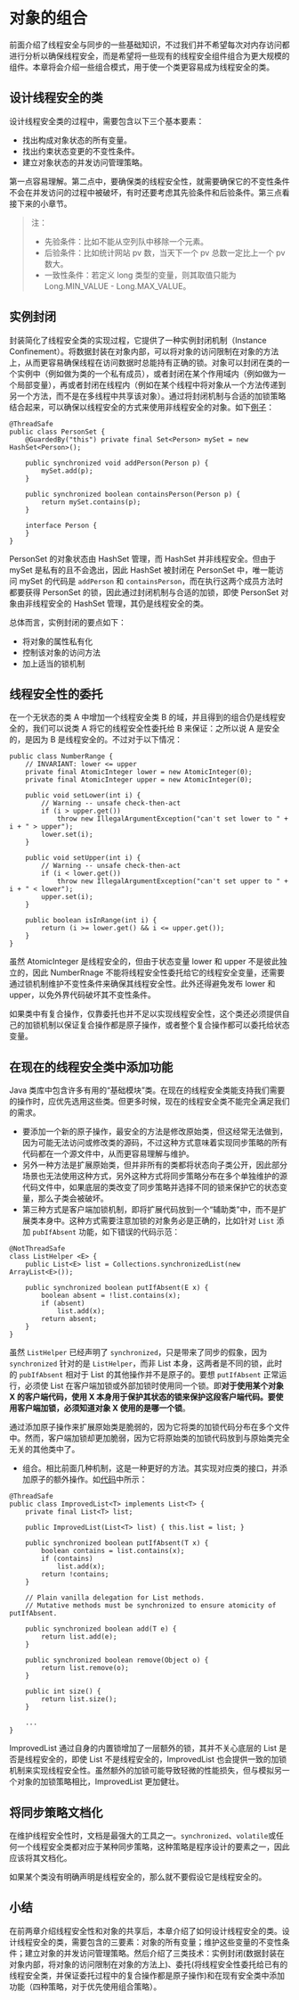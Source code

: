 # 对象的组合

前面介绍了线程安全与同步的一些基础知识，不过我们并不希望每次对内存访问都进行分析以确保线程安全，而是希望将一些现有的线程安全组件组合为更大规模的组件。本章将会介绍一些组合模式，用于使一个类更容易成为线程安全的类。

## 设计线程安全的类
设计线程安全类的过程中，需要包含以下三个基本要素：
- 找出构成对象状态的所有变量。
- 找出约束状态变更的不变性条件。
- 建立对象状态的并发访问管理策略。

第一点容易理解。第二点中，要确保类的线程安全性，就需要确保它的不变性条件不会在并发访问的过程中被破坏，有时还要考虑其先验条件和后验条件。第三点看接下来的小章节。

> 注：
> - 先验条件：比如不能从空列队中移除一个元素。
> - 后验条件：比如统计网站 pv 数，当天下一个 pv 总数一定比上一个 pv 数大。
> - 一致性条件：若定义 long 类型的变量，则其取值只能为 Long.MIN_VALUE - Long.MAX_VALUE。

## 实例封闭
封装简化了线程安全类的实现过程，它提供了一种实例封闭机制（Instance Confinement）。将数据封装在对象内部，可以将对象的访问限制在对象的方法上，从而更容易确保线程在访问数据时总能持有正确的锁。对象可以封闭在类的一个实例中（例如做为类的一个私有成员），或者封闭在某个作用域内（例如做为一个局部变量），再或者封闭在线程内（例如在某个线程中将对象从一个方法传递到另一个方法，而不是在多线程中共享该对象）。通过将封闭机制与合适的加锁策略结合起来，可以确保以线程安全的方式来使用非线程安全的对象。如下[例子](http://jcip.net/listings/PersonSet.java)：
```
@ThreadSafe
public class PersonSet {
    @GuardedBy("this") private final Set<Person> mySet = new HashSet<Person>();

    public synchronized void addPerson(Person p) {
        mySet.add(p);
    }

    public synchronized boolean containsPerson(Person p) {
        return mySet.contains(p);
    }

    interface Person {
    }
}
```

PersonSet 的对象状态由 HashSet 管理，而 HashSet 并非线程安全。但由于 mySet 是私有的且不会逸出，因此 HashSet 被封闭在 PersonSet 中，唯一能访问 mySet 的代码是 `addPerson` 和 `containsPerson`，而在执行这两个成员方法时都要获得 PersonSet 的锁，因此通过封闭机制与合适的加锁，即使 PersonSet 对象由非线程安全的 HashSet 管理，其仍是线程安全的类。

总体而言，实例封闭的要点如下：
- 将对象的属性私有化
- 控制该对象的访问方法
- 加上适当的锁机制

## 线程安全性的委托
在一个无状态的类 A 中增加一个线程安全类 B 的域，并且得到的组合仍是线程安全的，我们可以说类 A 将它的线程安全性委托给 B 来保证：之所以说 A 是安全的，是因为 B 是线程安全的。不过对于以下情况：
```
public class NumberRange {
    // INVARIANT: lower <= upper
    private final AtomicInteger lower = new AtomicInteger(0);
    private final AtomicInteger upper = new AtomicInteger(0);

    public void setLower(int i) {
        // Warning -- unsafe check-then-act
        if (i > upper.get())
            throw new IllegalArgumentException("can't set lower to " + i + " > upper");
        lower.set(i);
    }

    public void setUpper(int i) {
        // Warning -- unsafe check-then-act
        if (i < lower.get())
            throw new IllegalArgumentException("can't set upper to " + i + " < lower");
        upper.set(i);
    }

    public boolean isInRange(int i) {
        return (i >= lower.get() && i <= upper.get());
    }
}
```

虽然 AtomicInteger 是线程安全的，但由于状态变量 lower 和 upper 不是彼此独立的，因此 NumberRnage 不能将线程安全性委托给它的线程安全变量，还需要通过锁机制维护不变性条件来确保其线程安全性。此外还得避免发布 lower 和 upper，以免外界代码破坏其不变性条件。

如果类中有复合操作，仅靠委托也并不足以实现线程安全性，这个类还必须提供自己的加锁机制以保证复合操作都是原子操作，或者整个复合操作都可以委托给状态变量。

## 在现在的线程安全类中添加功能
Java 类库中包含许多有用的“基础模块”类。在现在的线程安全类能支持我们需要的操作时，应优先选用这些类。但更多时候，现在的线程安全类不能完全满足我们的需求。

- 要添加一个新的原子操作，最安全的方法是修改原始类，但这经常无法做到，因为可能无法访问或修改类的源码，不过这种方式意味着实现同步策略的所有代码都在一个源文件中，从而更容易理解与维护。
- 另外一种方法是扩展原始类，但并非所有的类都将状态向子类公开，因此部分场景也无法使用这种方式，另外这种方式将同步策略分布在多个单独维护的源代码文件中，如果底层的类改变了同步策略并选择不同的锁来保护它的状态变量，那么子类会被破坏。
- 第三种方式是客户端加锁机制，即将扩展代码放到一个“辅助类”中，而不是扩展类本身中。这种方式需要注意加锁的对象务必是正确的，比如针对 `List` 添加 `pubIfAbsent` 功能，如下错误的代码示范：
```
@NotThreadSafe
class ListHelper <E> {
    public List<E> list = Collections.synchronizedList(new ArrayList<E>());

    public synchronized boolean putIfAbsent(E x) {
        boolean absent = !list.contains(x);
        if (absent)
            list.add(x);
        return absent;
    }
}
```

虽然 `ListHelper` 已经声明了 `synchronized`，只是带来了同步的假象，因为`synchronized` 针对的是 `ListHelper`，而非 List 本身，这两者是不同的锁，此时的 `pubIfAbsent` 相对于 List 的其他操作并不是原子的。要想 `putIfAbsent` 正常运行，必须使 List 在客户端加锁或外部加锁时使用同一个锁。即**对于使用某个对象 X 的客户端代码，使用 X 本身用于保护其状态的锁来保护这段客户端代码。要使用客户端加锁，必须知道对象 X 使用的是哪一个锁**。

通过添加原子操作来扩展原始类是脆弱的，因为它将类的加锁代码分布在多个文件中。然而，客户端加锁却更加脆弱，因为它将原始类的加锁代码放到与原始类完全无关的其他类中了。
- 组合。相比前面几种机制，这是一种更好的方法。其实现对应类的接口，并添加原子的额外操作。如[代码](http://jcip.net/listings/ImprovedList.java)中所示：
```
@ThreadSafe
public class ImprovedList<T> implements List<T> {
    private final List<T> list;

    public ImprovedList(List<T> list) { this.list = list; }

    public synchronized boolean putIfAbsent(T x) {
        boolean contains = list.contains(x);
        if (contains)
            list.add(x);
        return !contains;
    }

    // Plain vanilla delegation for List methods.
    // Mutative methods must be synchronized to ensure atomicity of putIfAbsent.
    
    public synchronized boolean add(T e) {
        return list.add(e);
    }

    public synchronized boolean remove(Object o) {
        return list.remove(o);
    }

    public int size() {
        return list.size();
    }

    ...
}
```
ImprovedList 通过自身的内置锁增加了一层额外的锁，其并不关心底层的 List 是否是线程安全的，即使 List 不是线程安全的，ImprovedList 也会提供一致的加锁机制来实现线程安全性。虽然额外的加锁可能导致轻微的性能损失，但与模拟另一个对象的加锁策略相比，ImprovedList 更加健壮。

## 将同步策略文档化
在维护线程安全性时，文档是最强大的工具之一。`synchronized`、`volatile`或任何一个线程安全类都对应于某种同步策略，这种策略是程序设计的要素之一，因此应该将其文档化。

如果某个类没有明确声明是线程安全的，那么就不要假设它是线程安全的。

## 小结
在前两章介绍线程安全性和对象的共享后，本章介绍了如何设计线程安全的类。设计线程安全的类，需要包含的三要素：对象的所有变量；维护这些变量的不变性条件；建立对象的并发访问管理策略。然后介绍了三类技术：实例封闭(数据封装在对象内部，将对象的访问限制在对象的方法上)、委托(将线程安全性委托给已有的线程安全类，并保证委托过程中的复合操作都是原子操作)和在现有安全类中添加功能（四种策略，对于优先使用组合策略）。
